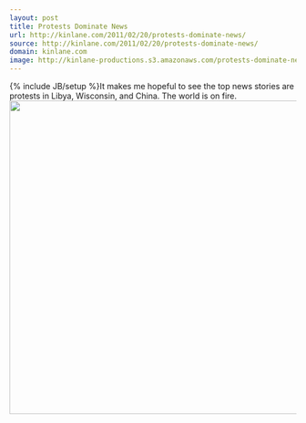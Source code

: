 ```yaml
---
layout: post
title: Protests Dominate News
url: http://kinlane.com/2011/02/20/protests-dominate-news/
source: http://kinlane.com/2011/02/20/protests-dominate-news/
domain: kinlane.com
image: http://kinlane-productions.s3.amazonaws.com/protests-dominate-news.png
---
```

{% include JB/setup %}It makes me hopeful to see the top news stories are protests in Libya, Wisconsin, and China. The world is on fire.
<img src="http://kinlane-productions.s3.amazonaws.com/protests-dominate-news.png" alt="" width="550" align="center" />